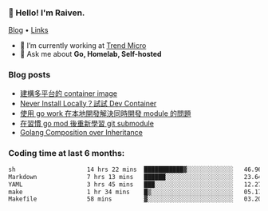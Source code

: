<!-- ![Codewars](https://www.codewars.com/users/omegaatt36/badges/small) -->
### 👋 Hello! I'm Raiven.
[Blog](https://www.omegaatt.com) • [Links](https://link.omegaatt.com)

- 🔭 I’m currently working at [Trend Micro](https://www.trendmicro.com)
- 💬 Ask me about **Go, Homelab, Self-hosted**

### Blog posts
<!-- BLOG-POST-LIST:START -->
- [建構多平台的 container image](https://www.omegaatt.com/blogs/develop/2025/building_multiple_platform_container_image/)
- [Never Install Locally？試試 Dev Container](https://www.omegaatt.com/blogs/develop/2025/dev_container/)
- [使用 go work 在本地開發解決同時開發 module 的問題](https://www.omegaatt.com/blogs/develop/2025/go_module_and_go_work/)
- [在習慣 go mod 後重新學習 git submodule](https://www.omegaatt.com/blogs/develop/2025/git_submodule_turorial/)
- [Golang Composition over Inheritance](https://www.omegaatt.com/blogs/develop/2025/golang_composition_over_inheritance/)
<!-- BLOG-POST-LIST:END -->

### Coding time at last 6 months:
<!--START_SECTION:waka-->

```txt
sh                    14 hrs 22 mins  ███████████▓░░░░░░░░░░░░░   46.96 %
Markdown              7 hrs 13 mins   ██████░░░░░░░░░░░░░░░░░░░   23.64 %
YAML                  3 hrs 45 mins   ███░░░░░░░░░░░░░░░░░░░░░░   12.27 %
make                  1 hr 34 mins    █▒░░░░░░░░░░░░░░░░░░░░░░░   05.17 %
Makefile              58 mins         ▓░░░░░░░░░░░░░░░░░░░░░░░░   03.20 %
```

<!--END_SECTION:waka-->
